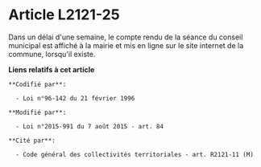 # Article L2121-25

Dans un délai d'une semaine, le compte rendu de la séance du conseil municipal est affiché à la mairie et mis en ligne sur le
site internet de la commune, lorsqu'il existe.

**Liens relatifs à cet article**

	**Codifié par**:

	  - Loi n°96-142 du 21 février 1996

	**Modifié par**:

	  - Loi n°2015-991 du 7 août 2015 - art. 84

	**Cité par**:

	  - Code général des collectivités territoriales - art. R2121-11 (M)
